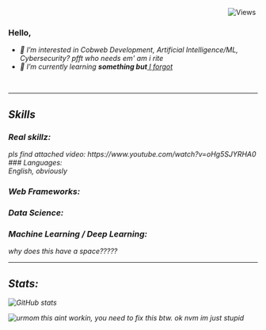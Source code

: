 <p align="right"> 
  <img src="https://komarev.com/ghpvc/?username=saltywan&label=Profile%20views&color=0e75b6&style=flat" alt="Views" />&nbsp;               
</p>

### Hello,
<!-- - 👋 I’m (actuallyfrfr) urmom -->
- <i>👀 I’m interested in Cobweb Development, Artificial Intelligence/ML, Cybersecurity? pfft who needs em' am i rite 
- 🌱 I’m currently learning <b>something but</b><u> I forgot </u>
<br>

---
## Skills
### Real skillz:
<div> pls find attached video:
  https://www.youtube.com/watch?v=oHg5SJYRHA0
</div>
### Languages:
<div>
  English, obviously
</div>

### Web Frameworks:
<div>
    
</div>

### Data Science:
<div>
    
</div>

### Machine Learning / Deep Learning:
<div>
  
  why does this have a space?????
</div>

---
## Stats:
![GitHub stats](https://github-readme-stats.vercel.app/api?username=saltywan&show_icons=true&theme=tokyonight)
<p><img align="left" src="https://github-readme-stats.vercel.app/api/top-langs?username=saltywan&show_icons=true&locale=en&layout=compact&theme=tokyonight" alt="urmom" /></p>
this aint workin, you need to fix this btw. ok nvm im just stupid
<!---
Saltywan/Saltywan is a ✨ special ✨ repository because its `README.md` (this file) appears on your GitHub profile.
You can click the Preview link to take a look at your changes.
--->

